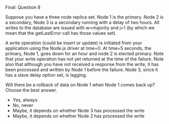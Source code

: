 Final: Question 8

Suppose you have a three node replica set. Node 1 is the primary. Node 2 is a secondary, Node 3 is a secondary running with a delay of two hours. All writes to the database are issued with w=majority and j=1 (by which we mean that the getLastError call has those values set). 

A write operation (could be insert or update) is initiated from your application using the Node.js driver at time=0. At time=5 seconds, the primary, Node 1, goes down for an hour and node 2 is elected primary. Note that your write operation has not yet returned at the time of the failure. Note also that although you have not received a response from the write, it has been processed and written by Node 1 before the failure. Node 3, since it has a slave delay option set, is lagging. 


Will there be a rollback of data on Node 1 when Node 1 comes back up? Choose the best answer.

- Yes, always
- No, never
- Maybe, it depends on whether Node 3 has processed the write
- Maybe, it depends on whether Node 2 has processed the write
